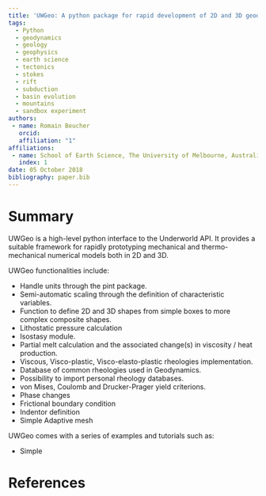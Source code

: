 ```yaml
---
title: 'UWGeo: A python package for rapid development of 2D and 3D geodynamics models'
tags:
  - Python
  - geodynamics
  - geology
  - geophysics
  - earth science
  - tectonics
  - stokes
  - rift
  - subduction
  - basin evolution
  - mountains
  - sandbox experiment
authors:
 - name: Romain Beucher
   orcid:
   affiliation: "1"
affiliations:
 - name: School of Earth Science, The University of Melbourne, Australia
   index: 1
date: 05 October 2018
bibliography: paper.bib
---
```


# Summary

UWGeo is a high-level python interface to the Underworld API. 
It provides a suitable framework for rapidly prototyping mechanical and 
thermo-mechanical numerical models both in 2D and 3D.

UWGeo functionalities include:

* Handle units through the pint package.
* Semi-automatic scaling through the definition of characteristic variables.
* Function to define 2D and 3D shapes from simple boxes to more complex composite shapes.
* Lithostatic pressure calculation
* Isostasy module.
* Partial melt calculation and the associated change(s) in viscosity / heat production.
* Viscous, Visco-plastic, Visco-elasto-plastic rheologies implementation.
* Database of common rheologies used in Geodynamics.
* Possibility to import personal rheology databases.
* von Mises, Coulomb and Drucker-Prager yield criterions.
* Phase changes
* Frictional boundary condition
* Indentor definition
* Simple Adaptive mesh

UWGeo comes with a series of examples and tutorials such as:

* Simple


# References
